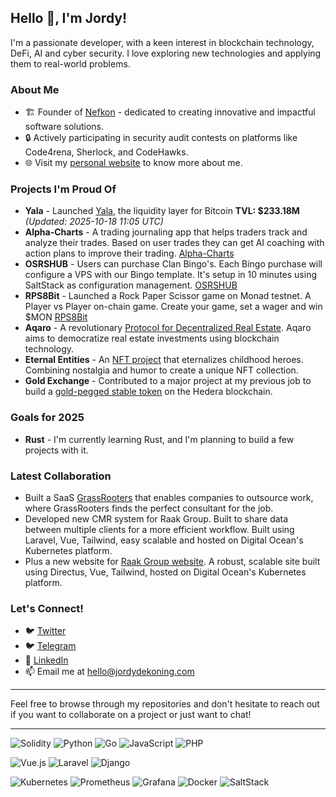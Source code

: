 ## Hello 👋, I'm Jordy!

I'm a passionate developer, with a keen interest in blockchain technology, DeFi, AI and cyber security. I love exploring new technologies and applying them to real-world problems.

### About Me

- 🏗️ Founder of [Nefkon](https://nefkon.com) - dedicated to creating innovative and impactful software solutions.
- 🔒 Actively participating in security audit contests on platforms like Code4rena, Sherlock, and CodeHawks.
- 🌐 Visit my [personal website](https://jordydekoning.com) to know more about me.

### Projects I'm Proud Of

- **Yala** - Launched [Yala](https://yala.org), the liquidity layer for Bitcoin **TVL: $233.18M** *(Updated: 2025-10-18 11:05 UTC)*
- **Alpha-Charts** - A trading journaling app that helps traders track and analyze their trades. Based on user trades they can get AI coaching with action plans to improve their trading. [Alpha-Charts](https://alpha-charts.com)
- **OSRSHUB** - Users can purchase Clan Bingo's. Each Bingo purchase will configure a VPS with our Bingo template. It's setup in 10 minutes using SaltStack as configuration management. [OSRSHUB](https://osrshub.com)
- **RPS8Bit** - Launched a Rock Paper Scissor game on Monad testnet. A Player vs Player on-chain game. Create your game, set a wager and win $MON [RPS8Bit](https://www.rps8bit.xyz/)
- **Aqaro** - A revolutionary [Protocol for Decentralized Real Estate](https://aqaro.app). Aqaro aims to democratize real estate investments using blockchain technology.
- **Eternal Entities** - An [NFT project](https://www.eternalentities.io) that eternalizes childhood heroes. Combining nostalgia and humor to create a unique NFT collection.
- **Gold Exchange** - Contributed to a major project at my previous job to build a [gold-pegged stable token](https://github.com/JordyKingz/gold-exchange-smartcontracts) on the Hedera blockchain.

### Goals for 2025

- **Rust** - I'm currently learning Rust, and I'm planning to build a few projects with it.

### Latest Collaboration

- Built a SaaS [GrassRooters](https://www.grassrooters.com) that enables companies to outsource work, where GrassRooters finds the perfect consultant for the job.
- Developed new CMR system for Raak Group. Built to share data between multiple clients for a more efficient workflow. Built using Laravel, Vue, Tailwind, easy scalable and hosted on Digital Ocean's Kubernetes platform.
- Plus a new website for [Raak Group website](https://raakgroup.com). A robust, scalable site built using Directus, Vue, Tailwind, hosted on Digital Ocean's Kubernetes platform.

### Let's Connect!

- 🐦 [Twitter](https://twitter.com/developerjordy)
- 🐦 [Telegram](https://t.me/developerjordy)
- 💼 [LinkedIn](https://www.linkedin.com/in/jordydekoning)
- 📫 Email me at [hello@jordydekoning.com](mailto:hello@jordydekoning.com)

---

Feel free to browse through my repositories and don't hesitate to reach out if you want to collaborate on a project or just want to chat!

---

![Solidity](https://img.shields.io/badge/Solidity-%23363636.svg?style=for-the-badge&logo=solidity&logoColor=white)
![Python](https://img.shields.io/badge/python-3670A0?style=for-the-badge&logo=python&logoColor=ffdd54)
![Go](https://img.shields.io/badge/go-%2300ADD8.svg?style=for-the-badge&logo=go&logoColor=white)
![JavaScript](https://img.shields.io/badge/javascript-%23323330.svg?style=for-the-badge&logo=javascript&logoColor=%23F7DF1E)
![PHP](https://img.shields.io/badge/php-%23777BB4.svg?style=for-the-badge&logo=php&logoColor=white)

![Vue.js](https://img.shields.io/badge/vuejs-%2335495e.svg?style=for-the-badge&logo=vuedotjs&logoColor=%234FC08D)
![Laravel](https://img.shields.io/badge/laravel-%23FF2D20.svg?style=for-the-badge&logo=laravel&logoColor=white)
![Django](https://img.shields.io/badge/django-%23092E20.svg?style=for-the-badge&logo=django&logoColor=white)

![Kubernetes](https://img.shields.io/badge/kubernetes-%23326ce5.svg?style=for-the-badge&logo=kubernetes&logoColor=white)
![Prometheus](https://img.shields.io/badge/Prometheus-E6522C?style=for-the-badge&logo=Prometheus&logoColor=white)
![Grafana](https://img.shields.io/badge/grafana-%23F46800.svg?style=for-the-badge&logo=grafana&logoColor=white)
![Docker](https://img.shields.io/badge/docker-%230db7ed.svg?style=for-the-badge&logo=docker&logoColor=white)
![SaltStack](https://img.shields.io/badge/SaltStack-%232196F3.svg?style=for-the-badge&logo=SaltStack&logoColor=white)
